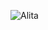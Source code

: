 ![Alita](https://akamai-platform.foxfilm.com/s3/production/201901/e8387175c488f2db7b6930cdac246585832ba289.jpg)
